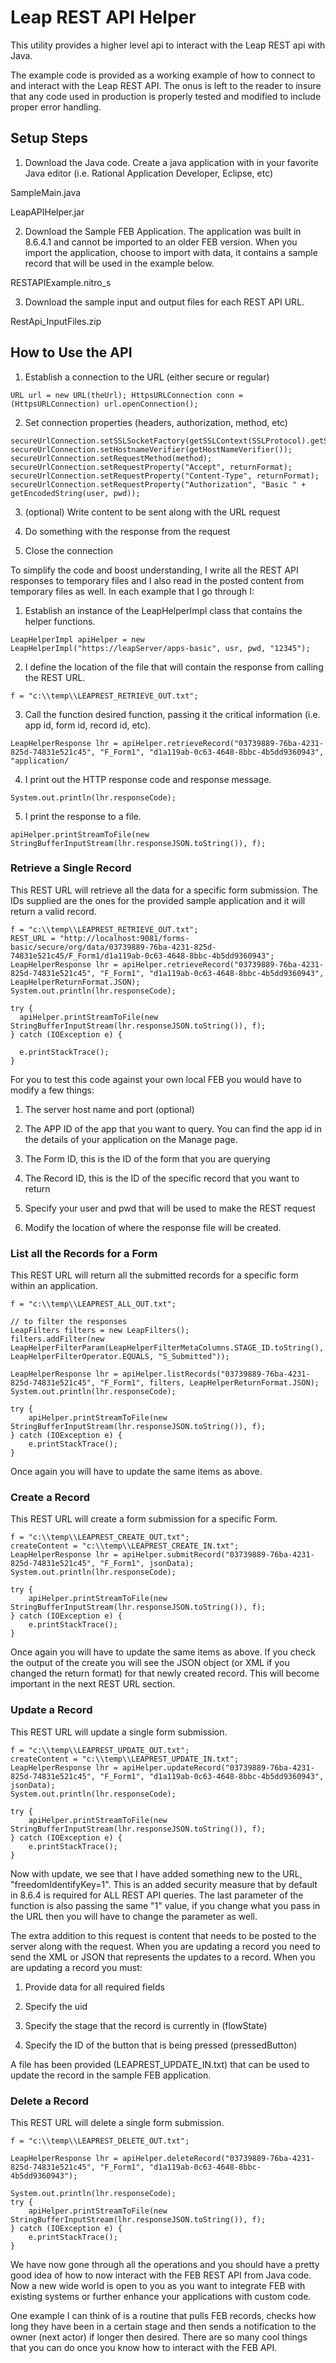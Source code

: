 # Leap REST API Helper

This utility provides a higher level api to interact with the Leap REST api with Java.

The example code is provided as a working example of how to connect to and interact with the Leap REST API.  The onus is left to the reader to insure that any code used in production is properly tested and modified to include proper error handling.

## Setup Steps

1. Download the Java code.  Create a java application with in your favorite Java editor (i.e. Rational Application Developer, Eclipse, etc)

SampleMain.java

LeapAPIHelper.jar

2. Download the Sample FEB Application.  The application was built in 8.6.4.1 and cannot be imported to an older FEB version.  When you import the application, choose to import with data, it contains a sample record that will be used in the example below.

RESTAPIExample.nitro_s

3. Download the sample input and output files for each REST API URL.

RestApi_InputFiles.zip

## How to Use the API

1. Establish a connection to the URL (either secure or regular)

```
URL url = new URL(theUrl); HttpsURLConnection conn = (HttpsURLConnection) url.openConnection();
```

2. Set connection properties (headers, authorization, method, etc)

```
secureUrlConnection.setSSLSocketFactory(getSSLContext(SSLProtocol).getSocketFactory());                
secureUrlConnection.setHostnameVerifier(getHostNameVerifier());
secureUrlConnection.setRequestMethod(method);                        
secureUrlConnection.setRequestProperty("Accept", returnFormat);
secureUrlConnection.setRequestProperty("Content-Type", returnFormat);
secureUrlConnection.setRequestProperty("Authorization", "Basic " + getEncodedString(user, pwd));
```

3. (optional) Write content to be sent along with the URL request

4. Do something with the response from the request

5. Close the connection


To simplify the code and boost understanding, I write all the REST API responses to temporary files and I also read in the posted content from temporary files as well.  In each example that I go through I:

1. Establish an instance of the LeapHelperImpl class that contains the helper functions.

```
LeapHelperImpl apiHelper = new LeapHelperImpl("https://leapServer/apps-basic", usr, pwd, "12345");
```

2. I define the location of the file that will contain the response from calling the REST URL.

```
f = "c:\\temp\\LEAPREST_RETRIEVE_OUT.txt";
```

3. Call the function desired function, passing it the critical information (i.e. app id, form id, record id, etc).

```
LeapHelperResponse lhr = apiHelper.retrieveRecord("03739889-76ba-4231-825d-74831e521c45", "F_Form1", "d1a119ab-0c63-4648-8bbc-4b5dd9360943", "application/
```

4. I print out the HTTP response code and response message.
  
```
System.out.println(lhr.responseCode);
```

5. I print the response to a file.
  
```
apiHelper.printStreamToFile(new StringBufferInputStream(lhr.responseJSON.toString()), f);
```

### Retrieve a Single Record

This REST URL will retrieve all the data for a specific form submission.  The IDs supplied are the ones for the provided sample application and it will return a valid record.

```
f = "c:\\temp\\LEAPREST_RETRIEVE_OUT.txt";
REST_URL = "http://localhost:9081/forms-basic/secure/org/data/03739889-76ba-4231-825d-74831e521c45/F_Form1/d1a119ab-0c63-4648-8bbc-4b5dd9360943";
LeapHelperResponse lhr = apiHelper.retrieveRecord("03739889-76ba-4231-825d-74831e521c45", "F_Form1", "d1a119ab-0c63-4648-8bbc-4b5dd9360943", LeapHelperReturnFormat.JSON);
System.out.println(lhr.responseCode);
      
try {
  apiHelper.printStreamToFile(new StringBufferInputStream(lhr.responseJSON.toString()), f);
} catch (IOException e) {

  e.printStackTrace();
}
```

For you to test this code against your own local FEB you would have to modify a few things:

1. The server host name and port (optional)

2. The APP ID of the app that you want to query.  You can find the app id in the details of your application on the Manage page.

3. The Form ID, this is the ID of the form that you are querying

4. The Record ID, this is the ID of the specific record that you want to return

5. Specify your user and pwd that will be used to make the REST request

6. Modify the location of where the response file will be created.


### List all the Records for a Form

This REST URL will return all the submitted records for a specific form within an application.

```
f = "c:\\temp\\LEAPREST_ALL_OUT.txt";

// to filter the responses
LeapFilters filters = new LeapFilters();
filters.addFilter(new LeapHelperFilterParam(LeapHelperFilterMetaColumns.STAGE_ID.toString(), LeapHelperFilterOperator.EQUALS, "S_Submitted"));

LeapHelperResponse lhr = apiHelper.listRecords("03739889-76ba-4231-825d-74831e521c45", "F_Form1", filters, LeapHelperReturnFormat.JSON);
System.out.println(lhr.responseCode);
 
try {
    apiHelper.printStreamToFile(new StringBufferInputStream(lhr.responseJSON.toString()), f);
} catch (IOException e) {
    e.printStackTrace();
}
```

Once again you will have to update the same items as above.

### Create a Record

This REST URL will create a form submission for a specific Form.

```
f = "c:\\temp\\LEAPREST_CREATE_OUT.txt";
createContent = "c:\\temp\\LEAPREST_CREATE_IN.txt";
LeapHelperResponse lhr = apiHelper.submitRecord("03739889-76ba-4231-825d-74831e521c45", "F_Form1", jsonData);
System.out.println(lhr.responseCode);

try {
    apiHelper.printStreamToFile(new StringBufferInputStream(lhr.responseJSON.toString()), f);
} catch (IOException e) {
    e.printStackTrace();
}
```

Once again you will have to update the same items as above.  If you check the output of the create you will see the JSON object (or XML if you changed the return format) for that newly created record.  This will become important in the next REST URL section.

### Update a Record

This REST URL will update a single form submission.

```
f = "c:\\temp\\LEAPREST_UPDATE_OUT.txt";
createContent = "c:\\temp\\LEAPREST_UPDATE_IN.txt";
LeapHelperResponse lhr = apiHelper.updateRecord("03739889-76ba-4231-825d-74831e521c45", "F_Form1", "d1a119ab-0c63-4648-8bbc-4b5dd9360943", jsonData);
System.out.println(lhr.responseCode);
 
try {
    apiHelper.printStreamToFile(new StringBufferInputStream(lhr.responseJSON.toString()), f);
} catch (IOException e) {
    e.printStackTrace();
}
```

Now with update, we see that I have added something new to the URL, "freedomIdentifyKey=1".  This is an added security measure that by default in 8.6.4 is required for ALL REST API queries.  The last parameter of the function is also passing the same "1" value, if you change what you pass in the URL then you will have to change the parameter as well.

The extra addition to this request is content that needs to be posted to the server along with the request.  When you are updating a record you need to send the XML or JSON that represents the updates to a record.  When you are updating a record you must:

1. Provide data for all required fields

2. Specify the uid

3. Specify the stage that the record is currently in (flowState)

4. Specify the ID of the button that is being pressed (pressedButton)

A file has been provided (LEAPREST_UPDATE_IN.txt) that can be used to update the record in the sample FEB application.

### Delete a Record

This REST URL will delete a single form submission.

```
f = "c:\\temp\\LEAPREST_DELETE_OUT.txt";
        
LeapHelperResponse lhr = apiHelper.deleteRecord("03739889-76ba-4231-825d-74831e521c45", "F_Form1", "d1a119ab-0c63-4648-8bbc-4b5dd9360943");
 
System.out.println(lhr.responseCode);
try {
    apiHelper.printStreamToFile(new StringBufferInputStream(lhr.responseJSON.toString()), f);
} catch (IOException e) {
    e.printStackTrace();
}
```

We have now gone through all the operations and you should have a pretty good idea of how to now interact with the FEB REST API from Java code.  Now a new wide world is open to you as you want to integrate FEB with existing systems or further enhance your applications with custom code.

One example I can think of is a routine that pulls FEB records, checks how long they have been in a certain stage and then sends a notification to the owner (next actor) if longer then desired.  There are so many cool things that you can do once you know how to interact with the FEB API.
